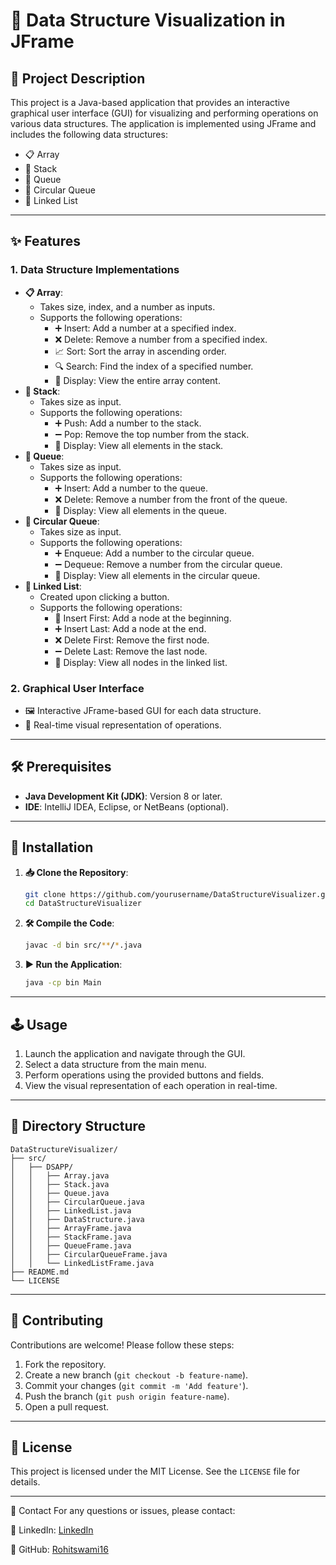 # 🌟 Data Structure Visualization in JFrame

## 📜 Project Description

This project is a Java-based application that provides an interactive graphical user interface (GUI) for visualizing and performing operations on various data structures. The application is implemented using JFrame and includes the following data structures:

- 📋 Array
- 🥞 Stack
- 🚶 Queue
- 🔄 Circular Queue
- 🔗 Linked List

---

## ✨ Features

### 1. Data Structure Implementations

- **📋 Array**:
  - Takes size, index, and a number as inputs.
  - Supports the following operations:
    - ➕ Insert: Add a number at a specified index.
    - ❌ Delete: Remove a number from a specified index.
    - 📈 Sort: Sort the array in ascending order.
    - 🔍 Search: Find the index of a specified number.
    - 👀 Display: View the entire array content.
- **🥞 Stack**:
  - Takes size as input.
  - Supports the following operations:
    - ➕ Push: Add a number to the stack.
    - ➖ Pop: Remove the top number from the stack.
    - 👀 Display: View all elements in the stack.
- **🚶 Queue**:
  - Takes size as input.
  - Supports the following operations:
    - ➕ Insert: Add a number to the queue.
    - ❌ Delete: Remove a number from the front of the queue.
    - 👀 Display: View all elements in the queue.
- **🔄 Circular Queue**:
  - Takes size as input.
  - Supports the following operations:
    - ➕ Enqueue: Add a number to the circular queue.
    - ➖ Dequeue: Remove a number from the circular queue.
    - 👀 Display: View all elements in the circular queue.
- **🔗 Linked List**:
  - Created upon clicking a button.
  - Supports the following operations:
    - 🔄 Insert First: Add a node at the beginning.
    - ➕ Insert Last: Add a node at the end.
    - ❌ Delete First: Remove the first node.
    - ➖ Delete Last: Remove the last node.
    - 👀 Display: View all nodes in the linked list.

### 2. Graphical User Interface

- 🖼️ Interactive JFrame-based GUI for each data structure.
- 🎥 Real-time visual representation of operations.

---

## 🛠️ Prerequisites

- **Java Development Kit (JDK)**: Version 8 or later.
- **IDE**: IntelliJ IDEA, Eclipse, or NetBeans (optional).

---

## 🚀 Installation

1. **📥 Clone the Repository**:

   ```bash
   git clone https://github.com/yourusername/DataStructureVisualizer.git
   cd DataStructureVisualizer
   ```

2. **🛠️ Compile the Code**:

   ```bash
   javac -d bin src/**/*.java
   ```

3. **▶️ Run the Application**:

   ```bash
   java -cp bin Main
   ```

---

## 🕹️ Usage

1. Launch the application and navigate through the GUI.
2. Select a data structure from the main menu.
3. Perform operations using the provided buttons and fields.
4. View the visual representation of each operation in real-time.

---

## 📂 Directory Structure

```
DataStructureVisualizer/
├── src/
│   ├── DSAPP/
│   │   ├── Array.java
│   │   ├── Stack.java
│   │   ├── Queue.java
│   │   ├── CircularQueue.java
│   │   ├── LinkedList.java
│   │   ├── DataStructure.java
│   │   ├── ArrayFrame.java
│   │   ├── StackFrame.java
│   │   ├── QueueFrame.java
│   │   ├── CircularQueueFrame.java
│   │   └── LinkedListFrame.java
├── README.md
└── LICENSE
```

---

## 🤝 Contributing

Contributions are welcome! Please follow these steps:

1. Fork the repository.
2. Create a new branch (`git checkout -b feature-name`).
3. Commit your changes (`git commit -m 'Add feature'`).
4. Push the branch (`git push origin feature-name`).
5. Open a pull request.

---

## 📜 License

This project is licensed under the MIT License. See the `LICENSE` file for details.

---

📧 Contact
For any questions or issues, please contact:

🔗 LinkedIn: [LinkedIn](https://www.linkedin.com/in/rohit-swami16/)

🐙 GitHub: [Rohitswami16](https://github.com/Rohitswami16)


